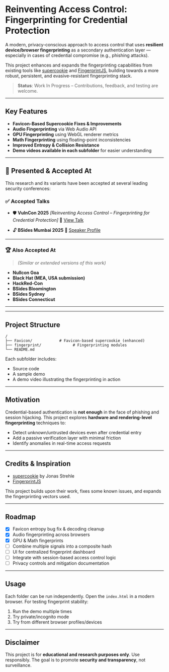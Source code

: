 # Reinventing Access Control: Fingerprinting for Credential Protection

A modern, privacy-conscious approach to access control that uses **resilient device/browser fingerprinting** as a secondary authentication layer — especially in cases of credential compromise (e.g., phishing attacks).

This project enhances and expands the fingerprinting capabilities from existing tools like [supercookie](https://github.com/jonasstrehle/supercookie) and [FingerprintJS](https://github.com/fingerprintjs/fingerprintjs), building towards a more robust, persistent, and evasive-resistant fingerprinting stack.

>  **Status**: Work In Progress – Contributions, feedback, and testing are welcome.

---

## Key Features

* **Favicon-Based Supercookie Fixes & Improvements**
* **Audio Fingerprinting** via Web Audio API
* **GPU Fingerprinting** using WebGL renderer metrics
* **Math Fingerprinting** using floating-point inconsistencies
* **Improved Entropy & Collision Resistance**
* **Demo videos available in each subfolder** for easier understanding

---

## 📢 Presented & Accepted At

This research and its variants have been accepted at several leading security conferences:

### ✅ **Accepted Talks**

* 🛡️ **VulnCon 2025**
  *\[Reinventing Access Control – Fingerprinting for Credential Protection]*
  🔗 [View Talk](https://vulncon.in/events/vulncon2025/talks/reinventing-access-control)

* 🔓 **BSides Mumbai 2025**
  🔗 [Speaker Profile](https://www.bsidesmumbai.in/speakers)

---

### 🏆 Also Accepted At

> *(Similar or extended versions of this work)*

* **Nullcon Goa**
* **Black Hat (MEA, USA submission)**
* **HackRed-Con**
* **BSides Bloomington**
* **BSides Sydney**
* **BSides Connecticut**

---

---

## Project Structure

```
/
├── Favicon/            # Favicon-based supercookie (enhanced)
├── fingerprint/              # Fingerprinting modules
└── README.md
```

Each subfolder includes:

* Source code
* A sample demo
* A demo video illustrating the fingerprinting in action

---

## Motivation

Credential-based authentication is **not enough** in the face of phishing and session hijacking. This project explores **hardware and rendering-level fingerprinting** techniques to:

* Detect unknown/untrusted devices even after credential entry
* Add a passive verification layer with minimal friction
* Identify anomalies in real-time access requests

---

## Credits & Inspiration

* [supercookie](https://github.com/jonasstrehle/supercookie) by Jonas Strehle
* [FingerprintJS](https://github.com/fingerprintjs/fingerprintjs)

This project builds upon their work, fixes some known issues, and expands the fingerprinting vectors used.

---

## Roadmap

* [x] Favicon entropy bug fix & decoding cleanup
* [x] Audio fingerprinting across browsers
* [x] GPU & Math fingerprints
* [ ] Combine multiple signals into a composite hash
* [ ] UI for centralized fingerprint dashboard
* [ ] Integrate with session-based access control logic
* [ ] Privacy controls and mitigation documentation

---

## Usage

Each folder can be run independently. Open the `index.html` in a modern browser. For testing fingerprint stability:

1. Run the demo multiple times
2. Try private/incognito mode
3. Try from different browser profiles/devices

---

## Disclaimer

This project is for **educational and research purposes only**. Use responsibly. The goal is to promote **security and transparency**, not surveillance.

